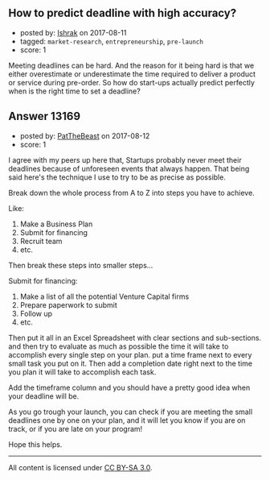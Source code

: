 ## How to predict deadline with high accuracy?

- posted by: [Ishrak](https://stackexchange.com/users/3192567/ishrak) on 2017-08-11
- tagged: `market-research`, `entrepreneurship`, `pre-launch`
- score: 1

Meeting deadlines can be hard. And the reason for it being hard is that we either overestimate or underestimate the time required to deliver a product or service during pre-order. So how do start-ups actually predict perfectly when is the right time to set a deadline?


## Answer 13169

- posted by: [PatTheBeast](https://stackexchange.com/users/5585776/patthebeast) on 2017-08-12
- score: 1

I agree with my peers up here that, Startups probably never meet their deadlines because of unforeseen events that always happen. That being said here's the technique I use to try to be as precise as possible.

Break down the whole process from A to Z into steps you have to achieve.

Like:

 1. Make a Business Plan
 2. Submit for financing
 3. Recruit team
 4. etc.

Then break these steps into smaller steps...

Submit for financing:

 1. Make a list of all the potential Venture Capital firms
 2. Prepare paperwork to submit
 3. Follow up
 4. etc.

Then put it all in an Excel Spreadsheet with clear sections and sub-sections. and then try to evaluate as much as possible the time it will take to accomplish every single step on your plan. put a time frame next to every small task you put on it. Then add a completion date right next to the time you plan it will take to accomplish each task.

Add the timeframe column and you should have a pretty good idea when your deadline will be.

As you go trough your launch, you can check if you are meeting the small deadlines one by one on your plan, and it will let you know if you are on track, or if you are late on your program!

Hope this helps.



---

All content is licensed under [CC BY-SA 3.0](https://creativecommons.org/licenses/by-sa/3.0/).
